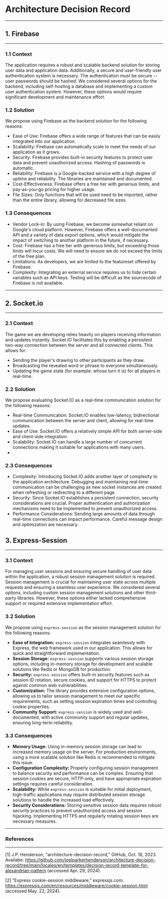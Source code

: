 # Architecture Decision Record
---
## 1. Firebase
---
### 1.1 Context

The application requires a robust and scalable backend solution for storing user data and application data. Additionally, a secure and user-friendly user authentication system is necessary. The authentication must be secure -- user passwords should be hashed. We considered several options for the backend, including self-hosting a database and implementing a custom user authentication system. However, these options would require significant development and maintenance effort.

### 1.2 Solution

We propose using Firebase as the backend solution for the following reasons:
- Ease of Use: Firebase offers a wide range of features that can be easily integrated into our application.
- Scalability: Firebase can automatically scale to meet the needs of our application as it grows.
- Security: Firebase provides built-in security features to protect user data and prevent unauthorized access. Hashing of passwords is automatic.
- Reliability: Firebase is a Google-backed service with a high degree of uptime and reliability. The libraries are maintained and documented.
- Cost-Effectiveness: Firebase offers a free tier with generous limits, and pay-as-you-go pricing for higher usage.
- File Sizes: Only functions that will be used need to be imported, rather than the entire library, allowing for decreased file sizes.

### 1.3 Consequences

- Vendor Lock-in: By using Firebase, we become somewhat reliant on Google's cloud platform. However, Firebase offers a well-documented API and a variety of data export options, which would mitigate the impact of switching to another platform in the future, if necessary.
- Cost: Firebase has a free tier with generous limits, but exceeding those limits will incur costs. We will need to ensure we do not exceed the limits of the free plan.
- Limitations: As developers, we are limited to the featureset offered by Firebase.
- Complexity: Integrating an external service requires us to hide certain variables such as API keys. Testing will be difficult as the sourcecode of Firebase is not available.
---
## 2. Socket.io
---
### 2.1 Context

 The game we are developing relies heavily on players receiving information and updates instantly. Socket.IO facilitates this by enabling a persistent two-way connection between the server and all connected clients. This allows for:
- Sending the player's drawing to other participants as they draw.
- Broadcasting the revealed word or phrase to everyone simultaneously.
- Updating the game state (for example: whose turn it is) for all players in real-time.

### 2.2 Solution
We propose evaluating Socket.IO as a real-time communication solution for the following reasons:

- Real-time Communication: Socket.IO enables low-latency, bidirectional communication between the server and client, allowing for real-time updates.
- Ease of Use: Socket.IO offers a relatively simple API for both server-side and client-side integration.
- Scalability: Socket.IO can handle a large number of concurrent connections making it suitable for applications with many users.
- 
### 2.3 Consequences

- Complexity: Introducing Socket.IO adds another layer of complexity to the application architecture. Debugging and maintaining real-time communication can be challenging as new socket instances are created when refreshing or redirecting to a different page.
- Security: Since Socket.IO establishes a persistent connection, security considerations are crucial. Proper authentication and authorization mechanisms need to be implemented to prevent unauthorized access.
- Performance Considerations: Sending large amounts of data through real-time connections can impact performance. Careful message design and optimization are necessary.

## 3. Express-Session
---
### 3.1 Context

For managing user sessions and ensuring secure handling of user data within the application, a robust session management solution is required. Session management is crucial for maintaining user state across multiple requests and ensuring a seamless user experience. We considered several options, including custom session management solutions and other third-party libraries. However, these options either lacked comprehensive support or required extensive implementation effort.

### 3.2 Solution

We propose using `express-session` as the session management solution for the following reasons:

- **Ease of Integration:** `express-session` integrates seamlessly with Express, the web framework used in our application. This allows for quick and straightforward implementation.
- **Session Storage:** `express-session` supports various session storage options, including in-memory storage for development and scalable solutions like Redis or MongoDB for production.
- **Security:** `express-session` offers built-in security features such as session ID rotation, secure cookies, and support for HTTPS to protect against common web vulnerabilities.
- **Customization:** The library provides extensive configuration options, allowing us to tailor session management to meet our specific requirements, such as setting session expiration times and controlling cookie properties.
- **Community Support:** `express-session` is widely used and well-documented, with active community support and regular updates, ensuring long-term reliability.

### 3.3 Consequences

- **Memory Usage:** Using in-memory session storage can lead to increased memory usage on the server. For production environments, using a more scalable solution like Redis is recommended to mitigate this issue.
- **Configuration Complexity:** Properly configuring session management to balance security and performance can be complex. Ensuring that session cookies are secure, HTTP-only, and have appropriate expiration settings requires careful consideration.
- **Scalability:** While `express-session` is suitable for initial deployment, high-traffic applications may require distributed session storage solutions to handle the increased load effectively.
- **Security Considerations:** Storing sensitive session data requires robust security practices to prevent unauthorized access and session hijacking. Implementing HTTPS and regularly rotating session keys are necessary measures.

---
### References
---
[1] J.P. Henderson,  "architecture-decision-record," GitHub, Oct. 18, 2023. Availabe: https://github.com/joelparkerhenderson/architecture-decision-record/tree/main/locales/en/templates/decision-record-template-for-alexandrian-pattern (accessed Apr. 29, 2024).

[2] “Express cookie-session middleware,” expressjs.com. https://expressjs.com/en/resources/middleware/cookie-session.html (accessed May. 22, 2024).
